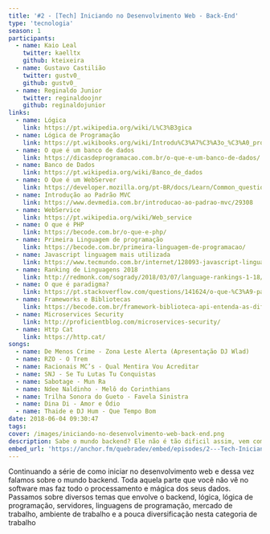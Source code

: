 ```yaml
---
title: '#2 - [Tech] Iniciando no Desenvolvimento Web - Back-End'
type: 'tecnologia'
season: 1
participants:
  - name: Kaio Leal
    twitter: kaelltx
    github: kteixeira
  - name: Gustavo Castilião
    twitter: gustv0_
    github: gustv0_
  - name: Reginaldo Junior
    twitter: reginaldoojnr
    github: reginaldojunior
links:
  - name: Lógica
    link: https://pt.wikipedia.org/wiki/L%C3%B3gica
  - name: Lógica de Programação
    link: https://pt.wikibooks.org/wiki/Introdu%C3%A7%C3%A3o_%C3%A0_programa%C3%A7%C3%A3o/Defini%C3%A7%C3%B5es_sobre_L%C3%B3gica_de_Programa%C3%A7%C3%A3o
  - name: O que é um banco de dados
    link: https://dicasdeprogramacao.com.br/o-que-e-um-banco-de-dados/
  - name: Banco de Dados
    link: https://pt.wikipedia.org/wiki/Banco_de_dados
  - name: O Que é um WebServer
    link: https://developer.mozilla.org/pt-BR/docs/Learn/Common_questions/o_que_e_um_web_server
  - name: Introdução ao Padrão MVC
    link: https://www.devmedia.com.br/introducao-ao-padrao-mvc/29308
  - name: WebService
    link: https://pt.wikipedia.org/wiki/Web_service
  - name: O que é PHP
    link: https://becode.com.br/o-que-e-php/
  - name: Primeira Linguagem de programação
    link: https://becode.com.br/primeira-linguagem-de-programacao/
  - name: Javascript linguagem mais utilizada
    link: https://www.tecmundo.com.br/internet/128093-javascript-linguagem-mais-usada-janeiro-2018-aponta-analise.htm
  - name: Ranking de Linguagens 2018
    link: http://redmonk.com/sogrady/2018/03/07/language-rankings-1-18/
  - name: O que é paradigma?
    link: https://pt.stackoverflow.com/questions/141624/o-que-%C3%A9-paradigma
  - name: Frameworks e Bibliotecas
    link: https://becode.com.br/framework-biblioteca-api-entenda-as-diferencas/
  - name: Microservices Security
    link: http://proficientblog.com/microservices-security/
  - name: Http Cat
    link: https://http.cat/
songs:
  - name: De Menos Crime - Zona Leste Alerta (Apresentação DJ Wlad)
  - name: RZO - O Trem
  - name: Racionais MC’s - Qual Mentira Vou Acreditar
  - name: SNJ - Se Tu Lutas Tu Conquistas
  - name: Sabotage - Mun Ra
  - name: Ndee Naldinho - Melô do Corinthians
  - name: Trilha Sonora do Gueto - Favela Sinistra
  - name: Dina Di - Amor e Ódio
  - name: Thaide e DJ Hum - Que Tempo Bom
date: 2018-06-04 09:30:47
tags: 
cover: /images/iniciando-no-desenvolvimento-web-back-end.png
description: Sabe o mundo backend? Ele não é tão dificil assim, vem com a gente e descubra como dar os primeiros passos nesta área de desenvolvimento.
embed_url: 'https://anchor.fm/quebradev/embed/episodes/2---Tech-Iniciando-no-Desenvolvimento-Web---Back-End-eclvde'
---
```


Continuando a série de como iniciar no desenvolvimento web e dessa vez falamos sobre o mundo backend. Toda aquela parte que você não vê no software mas faz todo o processamento e mágica dos seus dados. Passamos sobre diversos temas que envolve o backend, lógica, lógica de programação, servidores, linguagens de programação, mercado de trabalho, ambiente de trabalho e a pouca diversificação nesta categoria de trabalho
